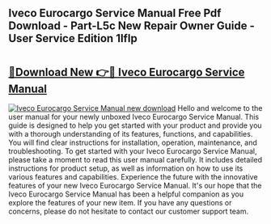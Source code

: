 ## Iveco Eurocargo Service Manual Free Pdf Download - Part-L5c New Repair Owner Guide - User Service Edition 1Iflp

# <h2><a href="http://cf10226.oget.top/?id=Iveco+Eurocargo+Service+Manual">🔗Download New 👉🔴 Iveco Eurocargo Service Manual</a></h2>

[![Iveco Eurocargo Service Manual new download](https://i.imgur.com/5g1atiW.png)](http://cf10226.oget.top/?id=Iveco+Eurocargo+Service+Manual)
Hello and welcome to the user manual for your newly unboxed Iveco Eurocargo Service Manual. This guide is designed to help you get started with your product and provide you with a thorough understanding of its features, functions, and capabilities. You will find clear instructions for installation, operation, maintenance, and troubleshooting. To get started with your Iveco Eurocargo Service Manual, please take a moment to read this user manual carefully. It includes detailed instructions for product setup, as well as information on how to use its various features and capabilities. Experience the future with the innovative features of your new Iveco Eurocargo Service Manual. It's our hope that the Iveco Eurocargo Service Manual has been a helpful companion as you explore the features of your new item. If you have any questions or concerns, please do not hesitate to contact our customer support team.
